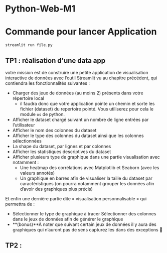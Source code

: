 # Python-Web-M1

# Commande pour lancer Application
`streamlit run file.py`

## TP1 : réalisation d'une data app 

votre mission est de construire une petite application de visualisation interactive de données avec l’outil Streamlit vu au chapitre précédent, qui contiendra les fonctionnalités suivantes :   

* Charger des jeux de données (au moins 2) présents dans votre répertoire local
	* il faudra donc que votre application pointe un chemin et sorte les fichier (dataset) du repertoire pointé. Vous utiliserez pour cela le module `os` de python.
* Afficher le dataset chargé suivant un nombre de ligne entrées par l’utilisateur
* Afficher le nom des colonnes du dataset 
* Afficher le type des colonnes du dataset ainsi que les colonnes sélectionnées 
* La shape du dataset, par lignes et par colonnes
* Afficher les statistiques descriptives du dataset
* Afficher plusieurs type de graphique dans une partie visualisation avec notamment : 
	* Une heatmap des corrélations avec Matplotlib et Seaborn (avec les valeurs annotés)
	* Un graphique en barres afin de visualiser la taille du dataset par caractéristiques (on pourra notamment grouper les données afin d’avoir des graphiques plus précis)

Et enfin une dernière partie dite « visualisation personnalisable » qui permettra de : 

* Sélectionner le type de graphique à tracer
Sélectionner des colonnes dans le jeux de données afin de générer le graphique
* **(bonus)**À noter que suivant certain jeux de données il y aura des graphiques qui n’auront pas de sens capturez les dans des exceptions 🧐


## TP2 :
